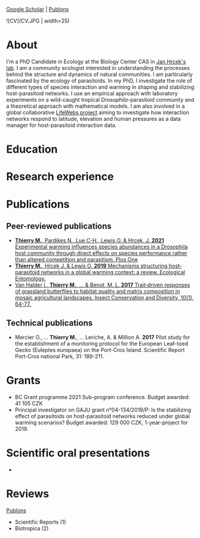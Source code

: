 [Google Scholar](https://scholar.google.fr/citations?user=yj1F8nUAAAAJ&hl=fr) | [Publons](https://publons.com/researcher/3161782/melanie-thierry/)

![CV](CV.JPG | width=25)

# About

I'm a PhD Candidate in Ecology at the Biology Center CAS in [Jan Hrcek's lab](http://lab.hrcek.net/). 
I am a community ecologist interested in understanding the processes behind the structure and dynamics of natural communities. I am particularly fascinated by the ecology of parasitoids. 
In my PhD, I investigate the role of different types of species interaction and warming in shaping and stabilizing host-parasitoid networks. I use an empirical approach with laboratory experiments on a wild-caught tropical _Drosophila_-parasitoid community and a theoretical approach with mathematical models. 
I am also involved in a global collaborative [LifeWebs project](www.lifewebs.net) aiming to investigate how interaction networks respond to latitude, elevation and human pressures as a data manager for host-parasitoid interaction data.


# Education


# Research experience


# Publications

## Peer-reviewed publications

+ [**Thierry M.**, Pardikes N., Lue C-H., Lewis O. & Hrcek, J. **2021** Experimental warming influences species abundances in a Drosophila host community through direct effects on species performance rather than altered competition and parasitism. Plos One](https://www.biorxiv.org/content/10.1101/2020.12.22.423937v1.abstract)
+ [**Thierry M.**, Hrcek J. & Lewis O. **2019** Mechanisms structuring host-parasitoid networks in a global warming context: a review. Ecological Entomology.](https://onlinelibrary.wiley.com/doi/full/10.1111/een.12750)
+ [Van Halder I., **Thierry M.**, ... & Benot, M. L. **2017** Trait‐driven responses of grassland butterflies to habitat quality and matrix composition in mosaic agricultural landscapes. Insect Conservation and Diversity, 10(1), 64-77.](https://onlinelibrary.wiley.com/doi/abs/10.1111/icad.12200)

## Technical publications

+ Mercier O., … **Thierry M.**, … Leriche, A. & Million A. **2017** Pilot study for the establishment of a monitoring protocol for the European Leaf-toed Gecko (Euleptes europaea) on the Port-Cros Island. Scientific Report Port-Cros national Park, 31: 189-211. 

# Grants

+ BC Grant programme 2021 Sub-program conference. Budget awarded: 41 105 CZK
+ Principal investigator on GAJU grant n°04-134/2019/P: Is the stabilizing effect of parasitoids on host-parasitoid networks reduced under global warming scenarios? Budget awarded: 129 000 CZK, 1-year-project for 2019.

# Scientific oral presentations

+ 

# Reviews

[Publons](https://publons.com/researcher/3161782/melanie-thierry/)  

+ Scientific Reports (1)
+ Biotropica (2)


